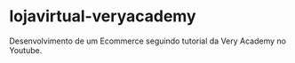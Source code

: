 # lojavirtual-veryacademy
Desenvolvimento de um Ecommerce seguindo tutorial da Very Academy no Youtube.
